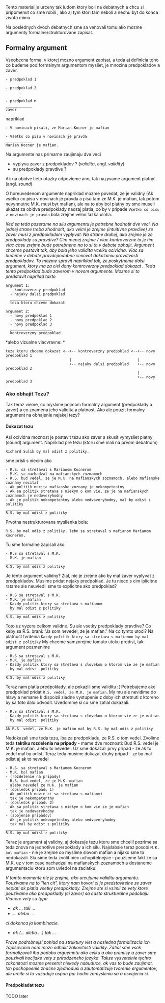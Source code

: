 Tento material je urceny tak ludom ktory boli na debatnych a chcu si pripomenut co sme robili
, ako aj tym ktori tam neboli a nechu byt do konca zivota mimo.

Na poslednych dvoch debatnych sme sa venovali tomu ako mozme argumenty formalne/strukturovane zapisat.

## Formalny argument

Vseobecna forma, v ktorej mozno argument zapisat, a teda aj definicia toho co budeme pod formalnym argumentom mysliet, je
mnozina predpokladov a zaver.

```
- predpoklad 1 
             
- predpoklad 2 
      .
      .
- predpoklad n 
____________
zaver
```

napriklad

```
- V novinach pisali, ze Marian Kocner je mafian

- Vsetko co pisu v novinach je pravda
____________
Marian Kocner je mafian.
```

Na argumente nas primarne zaujimaju dve veci
- vyplyva zaver z predpokladov ? (*validita*, angl. *validity*)
- su predpoklady pravdive ?

Ak na obidve tieto otazky odpovieme ano, tak nazyvame argument platny! (angl. *sound*)

O horeuvedenom argumente napriklad mozme povedat, ze je validny (Ak vsetko co pisu v novinach je pravda a pisu tam ze M.K. je mafian, tak potom nevyhnutne M.K. musi byt mafian), ale na to aby bol platny by sme museli ukazat za obidva predpoklady naozaj platia, co by
v pripade `Vsetko co pisu v novinach je pravda`  bola zrejme velmi tazka uloha.

*Ked sa teda pozerame na silu argumentu je potrebne hodnotit dve veci.
Na jednej strane treba zhodnotit, ako velmi je zrejme (intuitivne pravdive) ze zaver musi z predpokladom vyplyvat. Na strane druhej, ako zrejme je ze predpoklady su pravdive? Cim menej zrejme / viac kontroverzne to je
tim viac casu zrejme bude potrebneho na to si to v debate obhajit.
Argument chceme postavit tak, aby bola jeho validita vcelku ocividna. Viac sa budeme v debate pravdepodobne venovat dokazaniu pravdivosti predpokladov. To mozme spravit napriklad tak,
ze poskytneme dalsi argument,
ktory ma za ciel dany kontroverzny predpoklad dokazat .
Teda tento predpoklad bude zaverom v novom argumente.
Mozme si to predstavit naprilad takto*
```
argument 1: 
  - kontroverzny predpoklad
  - nejaky dalsi predpoklad
  ___________________
  teza ktoru chceme dokazat

argument 2: 
  - novy predpoklad 1
  - novy predpoklad 2
  - novy predpoklad 3
  ___________________
  kontroverzny predpoklad
```

*alebo vizualne viacvravne: *

```
teza ktoru chceme dokazat <--+-- kontroverzny predpoklad <--+-- novy predpoklad 1
                             |                              |
                             +-- nejaky dalsi predpoklad    +-- novy predpoklad 2
                                                            |
                                                            +-- novy predpoklad 3
```


### Ako obhajit Tezu?

Tak teraz vieme, co myslime pojmom formalny argument (predpoklady a zaver) a co znamena jeho validita a platnost.
Ako ale pouzit formalny argument na obhajenie nejakej tezy?

#### Dokazat tezu

Asi ocividna moznost je postavit tezu ako zaver a skusit vymysliet platny (sound) argument. Napriklad pre tezu
(ktoru sme mali na prvom debatnom)

```
Richard Sulik by mal odist z politiky.
```

sme prisli s niecim ako

```
- R.S. sa stretaval s Marianom Kocnerom
- M.K. sa nachadzal na mafianskych zoznamoch
- R.S. bud vedel, ze je M.K. na mafianskych zoznamoch, alebo mafianske zoznamy necital
- Ak politik necita mafianske zoznamy je nekompetentny
- Ak sa politik stretava s niekym o kom vie, ze je na mafianskych zoznamoch je nedoveryhodny
- Ak je politik nekompetentny alebo nedvoveryhodny, mal by odist z politiky
___________________
R.S. by mal odist z politiky
```

Prvotna nestrukturovana myslienka bola:

```
R.S. by mal odis z politiky, lebo sa stretaval s mafianom Marianom Kocnerom.
```

Tu sme formalne zapisali ako

```
- R.S sa stretaval s M.K.
- M.K. je mafian
__________________
R.S. by mal odis z politiky
```

Je tento argument validny?
Zial, nie je zrejme ako by mal zaver vyplyvat z predpokladov.
Musime pridat nejaky predpoklad.
Je tu nieco s cim iplicitne ratame ale neuviedli sme to explicitne ako predpoklad?

```
- R.S sa stretaval s M.K.
- M.K. je mafian
- Kazdy politik ktory sa stretava s mafianom
  by mal odist z politiky
__________________
R.S. by mal odis z politiky
```

Toto uz vyzera celkom validne. Su ale vsetky predpoklady pravdive?
Co keby sa R.S. brani: "Ja som nevedel, ze je mafian."
Na co tymto utoci?
Na platnost tvrdenia `Kazdy politik ktory sa stretava s mafianom by mal odist z politiky`
My chceme samzorejme tomuto utoku predist, tak argument pozmenime

```
- R.S sa stretaval s M.K.
- M.K. je mafian
- Kazdy politik ktory sa stretava s clovekom o ktorom vie ze je mafian
  by mal odist  politiky 
__________________
R.S. by mal odis z politiky
```

Teraz nam platia predpoklady, ale pokazili sme validitu :(
Potrebujeme ako predpoklad pridat `R.S. vedel, ze M.K. je mafian`.
My mu ale nevidime do hlavy a nemame k dispoizii ziadne vystupenie z doby ich stretnuti
z ktoreho by sa toto dalo odvodit.
Uvedomme si co sme zatial dokazali.

```
- R.S sa stretaval s M.K.
- Kazdy politik ktory sa stretava s clovekom o ktorom vie ze je mafian
  by mal odist  politiky 
___________________
Ak R.S. vedel, ze M.K. je mafian mal by R.S. by mal odis z politiky
```

Nedokazali sme teda tezu, iba za predpokladu, ze R.S. o tom vedel.
Zvolime teda **taktiku rozdelenia na pripady** - mame dve moznosti:
Bud R.S. vedel je M.K. je mafian, alebo to nevedel.
Uz sme dokazali prvy pripad - ze ak to vedel mal by odist.
Teraz teda musime dokazat druhy pripad - ze by mal odist aj ak to nevedel

```
- R.S. sa stretaval s Marianom Kocnerom
- M.K. bol mafian
- (rozdelenie na pripady)
  R.S. bud vedel, ze je M.K. mafian
  alebo nevedel ze M.K. je mafian             
- (dosledok pripadu 1)
  Ak politik nevie ci sa stretava s mafianmi
  tak je nekompetentny                        
- (dosledok pripadu 2)
  Ak sa politik stretava s niekym o kom vie ze je mafian
  tak je nedoveryhodny                        
- (spojenie pripadov)
  Ak je politik nekompetentny alebo nedvoveryhodny
  tak mal by odist z politiky 
___________________
R.S. by mal odist z politiky
```

Teraz je argument aj validny, aj dokazuje tezu ktoru sme chceli!
pozrime sa teda znova na jednotlive prerpoklady a ich silu.
Najslabsie teraz posobi `M.K. bol mafian` - nie je zrejme co myslime slovom mafian
a nijako sme to nedokazali. Skusime teda zvolit niec uchopitelnejsie - pouzijeme
fakt ze sa M.K. uz v tom case nachadzal na mafianskych zoznamoch a dostaneme
argumentaciu ktoru som uviedol na zaciatku.

*V tomto momente nie je zrejme, ako urcujume validitu argumentu. Pouzivame na to "len cit", ktory
nam hovori ci je predstavitelne ze zaver neplati ak platia vsetky predpoklady. Zrejme ste si vsimli
ze vety ktore pouzivame ako predpoklady (ci zaver) sa casto strukturalne podobaju. Viacere vety su typu*
- *ak ... tak ...*
- *... alebo ...*

*ci dokonca ja kombinacie.*

- *ak (... alebo ...) tak ...*

*Prave podrobnejsi pohlad na struktury viet a nasledna formalizacia ich zapisovania nam moze odhalit zakonitosti validity.
Zatial sme vsak formalizovali iba podobu arguemntu ako celku a ako premisy a zaver sme pouzivali hocijake vety z prirodzeneho jazyka.
Takze vysvetelnie tychto zakonitosti mozme presetrit niekedy nabuduce, ak vas to bude zaujimat. Ich pochopoenie znacne zjednodusi
a zautomatizuje tvorenie argumentov, ale urcite si to vuzaduje aspon par hodin zamyslenia sa a osvojenia si.*

#### Predpokladat tezu

TODO later
